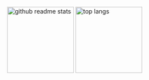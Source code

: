 
<!--
**sandylaker/sandylaker** is a ✨ _special_ ✨ repository because its `README.md` (this file) appears on your GitHub profile.

Here are some ideas to get you started:

- 🔭 I’m currently working on ...
- 🌱 I’m currently learning ...
- 👯 I’m looking to collaborate on ...
- 🤔 I’m looking for help with ...
- 💬 Ask me about ...
- 📫 How to reach me: ...
- 😄 Pronouns: ...
- ⚡ Fun fact: ...
-->

<p align="left"><a href="https://github.com/sandylaker?tab=repositories"><img src="https://github-readme-stats.vercel.app/api?username=sandylaker&theme=vue&count_private=true&show_icons=true&hide=issues" alt="github readme stats" height="156" /></a>    <a href="https://github.com/sandylaker?tab=repositories"><img src="https://github-readme-stats.anuraghazra1.vercel.app/api/top-langs/?username=sandylaker&theme=vue&layout=default" alt="top langs" height="156"/></a></p>

